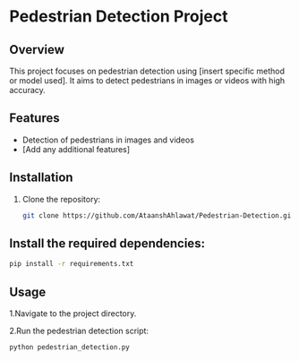 # Pedestrian Detection Project

## Overview
This project focuses on pedestrian detection using [insert specific method or model used]. It aims to detect pedestrians in images or videos with high accuracy.

## Features
- Detection of pedestrians in images and videos
- [Add any additional features]

## Installation
1. Clone the repository:
   ```bash
   git clone https://github.com/AtaanshAhlawat/Pedestrian-Detection.git

## Install the required dependencies:

```bash
pip install -r requirements.txt
```
## Usage

1.Navigate to the project directory.

2.Run the pedestrian detection script:
```bash
python pedestrian_detection.py
```
